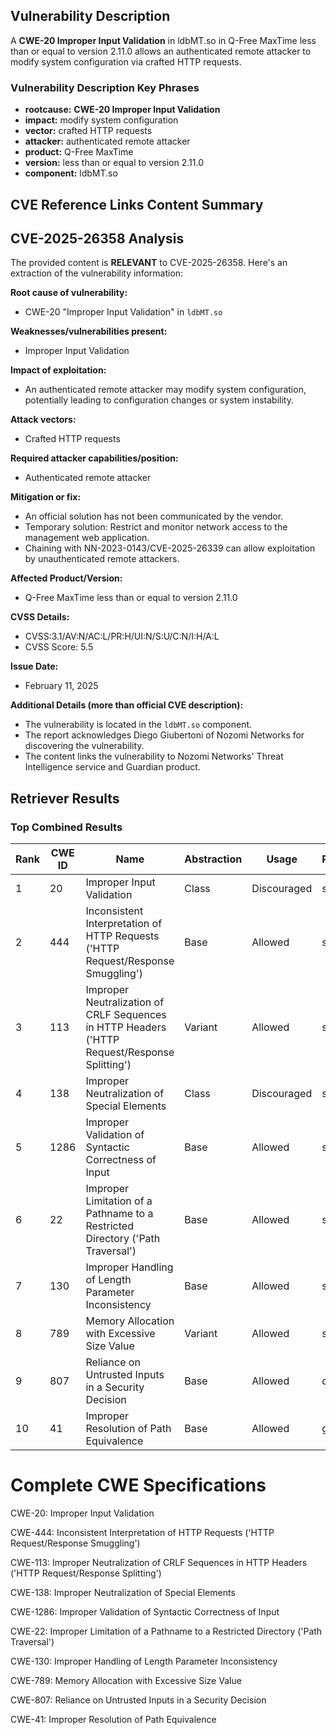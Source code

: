 ## Vulnerability Description
A **CWE-20 Improper Input Validation** in ldbMT.so in Q-Free MaxTime less than or equal to version 2.11.0 allows an authenticated remote attacker to modify system configuration via crafted HTTP requests.

### Vulnerability Description Key Phrases
- **rootcause:** **CWE-20 Improper Input Validation**
- **impact:** modify system configuration
- **vector:** crafted HTTP requests
- **attacker:** authenticated remote attacker
- **product:** Q-Free MaxTime
- **version:** less than or equal to version 2.11.0
- **component:** ldbMT.so

## CVE Reference Links Content Summary
## CVE-2025-26358 Analysis

The provided content is **RELEVANT** to CVE-2025-26358. Here's an extraction of the vulnerability information:

**Root cause of vulnerability:**

*   CWE-20 "Improper Input Validation" in `ldbMT.so`

**Weaknesses/vulnerabilities present:**

*   Improper Input Validation

**Impact of exploitation:**

*   An authenticated remote attacker may modify system configuration, potentially leading to configuration changes or system instability.

**Attack vectors:**

*   Crafted HTTP requests

**Required attacker capabilities/position:**

*   Authenticated remote attacker

**Mitigation or fix:**

*   An official solution has not been communicated by the vendor.
*   Temporary solution: Restrict and monitor network access to the management web application.
*   Chaining with NN-2023-0143/CVE-2025-26339 can allow exploitation by unauthenticated remote attackers.

**Affected Product/Version:**

*   Q-Free MaxTime less than or equal to version 2.11.0

**CVSS Details:**

*   CVSS:3.1/AV:N/AC:L/PR:H/UI:N/S:U/C:N/I:H/A:L
*   CVSS Score: 5.5

**Issue Date:**

*   February 11, 2025

**Additional Details (more than official CVE description):**

*   The vulnerability is located in the `ldbMT.so` component.
*   The report acknowledges Diego Giubertoni of Nozomi Networks for discovering the vulnerability.
*   The content links the vulnerability to Nozomi Networks' Threat Intelligence service and Guardian product.

## Retriever Results

### Top Combined Results

| Rank | CWE ID | Name | Abstraction | Usage  | Retrievers | Individual Scores |
|------|--------|------|-------------|-------|------------|-------------------|
| 1 | 20 | Improper Input Validation | Class | Discouraged | sparse | 0.207 |
| 2 | 444 | Inconsistent Interpretation of HTTP Requests ('HTTP Request/Response Smuggling') | Base | Allowed | sparse | 0.200 |
| 3 | 113 | Improper Neutralization of CRLF Sequences in HTTP Headers ('HTTP Request/Response Splitting') | Variant | Allowed | sparse | 0.195 |
| 4 | 138 | Improper Neutralization of Special Elements | Class | Discouraged | sparse | 0.195 |
| 5 | 1286 | Improper Validation of Syntactic Correctness of Input | Base | Allowed | sparse | 0.194 |
| 6 | 22 | Improper Limitation of a Pathname to a Restricted Directory ('Path Traversal') | Base | Allowed | sparse | 0.194 |
| 7 | 130 | Improper Handling of Length Parameter Inconsistency | Base | Allowed | sparse | 0.193 |
| 8 | 789 | Memory Allocation with Excessive Size Value | Variant | Allowed | sparse | 0.191 |
| 9 | 807 | Reliance on Untrusted Inputs in a Security Decision | Base | Allowed | dense | 0.610 |
| 10 | 41 | Improper Resolution of Path Equivalence | Base | Allowed | graph | 0.002 |



# Complete CWE Specifications

CWE-20: Improper Input Validation

CWE-444: Inconsistent Interpretation of HTTP Requests ('HTTP Request/Response Smuggling')

CWE-113: Improper Neutralization of CRLF Sequences in HTTP Headers ('HTTP Request/Response Splitting')

CWE-138: Improper Neutralization of Special Elements

CWE-1286: Improper Validation of Syntactic Correctness of Input

CWE-22: Improper Limitation of a Pathname to a Restricted Directory ('Path Traversal')

CWE-130: Improper Handling of Length Parameter Inconsistency

CWE-789: Memory Allocation with Excessive Size Value

CWE-807: Reliance on Untrusted Inputs in a Security Decision

CWE-41: Improper Resolution of Path Equivalence